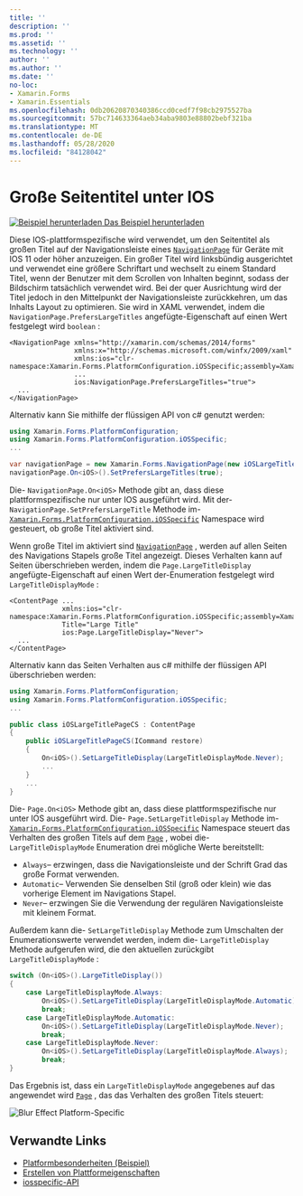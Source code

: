 ```yaml
---
title: ''
description: ''
ms.prod: ''
ms.assetid: ''
ms.technology: ''
author: ''
ms.author: ''
ms.date: ''
no-loc:
- Xamarin.Forms
- Xamarin.Essentials
ms.openlocfilehash: 0db20620870340386ccd0cedf7f98cb2975527ba
ms.sourcegitcommit: 57bc714633364aeb34aba9803e88802bebf321ba
ms.translationtype: MT
ms.contentlocale: de-DE
ms.lasthandoff: 05/28/2020
ms.locfileid: "84128042"
---
```

# <a name="large-page-titles-on-ios"></a>Große Seitentitel unter IOS

[![Beispiel herunterladen](~/media/shared/download.png) Das Beispiel herunterladen](https://docs.microsoft.com/samples/xamarin/xamarin-forms-samples/userinterface-platformspecifics)

Diese IOS-plattformspezifische wird verwendet, um den Seitentitel als großen Titel auf der Navigationsleiste eines [`NavigationPage`](xref:Xamarin.Forms.NavigationPage) für Geräte mit IOS 11 oder höher anzuzeigen. Ein großer Titel wird linksbündig ausgerichtet und verwendet eine größere Schriftart und wechselt zu einem Standard Titel, wenn der Benutzer mit dem Scrollen von Inhalten beginnt, sodass der Bildschirm tatsächlich verwendet wird. Bei der quer Ausrichtung wird der Titel jedoch in den Mittelpunkt der Navigationsleiste zurückkehren, um das Inhalts Layout zu optimieren. Sie wird in XAML verwendet, indem die `NavigationPage.PrefersLargeTitles` angefügte-Eigenschaft auf einen Wert festgelegt wird `boolean` :

```xaml
<NavigationPage xmlns="http://xamarin.com/schemas/2014/forms"
                xmlns:x="http://schemas.microsoft.com/winfx/2009/xaml"
                xmlns:ios="clr-namespace:Xamarin.Forms.PlatformConfiguration.iOSSpecific;assembly=Xamarin.Forms.Core"
                ...
                ios:NavigationPage.PrefersLargeTitles="true">
  ...
</NavigationPage>
```

Alternativ kann Sie mithilfe der flüssigen API von c# genutzt werden:

```csharp
using Xamarin.Forms.PlatformConfiguration;
using Xamarin.Forms.PlatformConfiguration.iOSSpecific;
...

var navigationPage = new Xamarin.Forms.NavigationPage(new iOSLargeTitlePageCS());
navigationPage.On<iOS>().SetPrefersLargeTitles(true);
```

Die- `NavigationPage.On<iOS>` Methode gibt an, dass diese plattformspezifische nur unter IOS ausgeführt wird. Mit der- `NavigationPage.SetPrefersLargeTitle` Methode im- [`Xamarin.Forms.PlatformConfiguration.iOSSpecific`](xref:Xamarin.Forms.PlatformConfiguration.iOSSpecific) Namespace wird gesteuert, ob große Titel aktiviert sind.

Wenn große Titel im aktiviert sind [`NavigationPage`](xref:Xamarin.Forms.NavigationPage) , werden auf allen Seiten des Navigations Stapels große Titel angezeigt. Dieses Verhalten kann auf Seiten überschrieben werden, indem die `Page.LargeTitleDisplay` angefügte-Eigenschaft auf einen Wert der-Enumeration festgelegt wird `LargeTitleDisplayMode` :

```xaml
<ContentPage ...
             xmlns:ios="clr-namespace:Xamarin.Forms.PlatformConfiguration.iOSSpecific;assembly=Xamarin.Forms.Core"
             Title="Large Title"
             ios:Page.LargeTitleDisplay="Never">
  ...
</ContentPage>
```

Alternativ kann das Seiten Verhalten aus c# mithilfe der flüssigen API überschrieben werden:

```csharp
using Xamarin.Forms.PlatformConfiguration;
using Xamarin.Forms.PlatformConfiguration.iOSSpecific;
...

public class iOSLargeTitlePageCS : ContentPage
{
    public iOSLargeTitlePageCS(ICommand restore)
    {
        On<iOS>().SetLargeTitleDisplay(LargeTitleDisplayMode.Never);
        ...
    }
    ...
}
```

Die- `Page.On<iOS>` Methode gibt an, dass diese plattformspezifische nur unter IOS ausgeführt wird. Die- `Page.SetLargeTitleDisplay` Methode im- [`Xamarin.Forms.PlatformConfiguration.iOSSpecific`](xref:Xamarin.Forms.PlatformConfiguration.iOSSpecific) Namespace steuert das Verhalten des großen Titels auf dem [`Page`](xref:Xamarin.Forms.Page) , wobei die- `LargeTitleDisplayMode` Enumeration drei mögliche Werte bereitstellt:

- `Always`– erzwingen, dass die Navigationsleiste und der Schrift Grad das große Format verwenden.
- `Automatic`– Verwenden Sie denselben Stil (groß oder klein) wie das vorherige Element im Navigations Stapel.
- `Never`– erzwingen Sie die Verwendung der regulären Navigationsleiste mit kleinem Format.

Außerdem kann die- `SetLargeTitleDisplay` Methode zum Umschalten der Enumerationswerte verwendet werden, indem die- `LargeTitleDisplay` Methode aufgerufen wird, die den aktuellen zurückgibt `LargeTitleDisplayMode` :

```csharp
switch (On<iOS>().LargeTitleDisplay())
{
    case LargeTitleDisplayMode.Always:
        On<iOS>().SetLargeTitleDisplay(LargeTitleDisplayMode.Automatic);
        break;
    case LargeTitleDisplayMode.Automatic:
        On<iOS>().SetLargeTitleDisplay(LargeTitleDisplayMode.Never);
        break;
    case LargeTitleDisplayMode.Never:
        On<iOS>().SetLargeTitleDisplay(LargeTitleDisplayMode.Always);
        break;
}
```

Das Ergebnis ist, dass ein `LargeTitleDisplayMode` angegebenes auf das angewendet wird [`Page`](xref:Xamarin.Forms.Page) , das das Verhalten des großen Titels steuert:

![](page-large-title-images/large-title.png "Blur Effect Platform-Specific")

## <a name="related-links"></a>Verwandte Links

- [Platformbesonderheiten (Beispiel)](https://docs.microsoft.com/samples/xamarin/xamarin-forms-samples/userinterface-platformspecifics)
- [Erstellen von Plattformeigenschaften](~/xamarin-forms/platform/platform-specifics/index.md#creating-platform-specifics)
- [iosspecific-API](xref:Xamarin.Forms.PlatformConfiguration.iOSSpecific)

